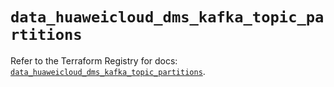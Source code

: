 # `data_huaweicloud_dms_kafka_topic_partitions`

Refer to the Terraform Registry for docs: [`data_huaweicloud_dms_kafka_topic_partitions`](https://registry.terraform.io/providers/huaweicloud/huaweicloud/1.71.1/docs/data-sources/dms_kafka_topic_partitions).
